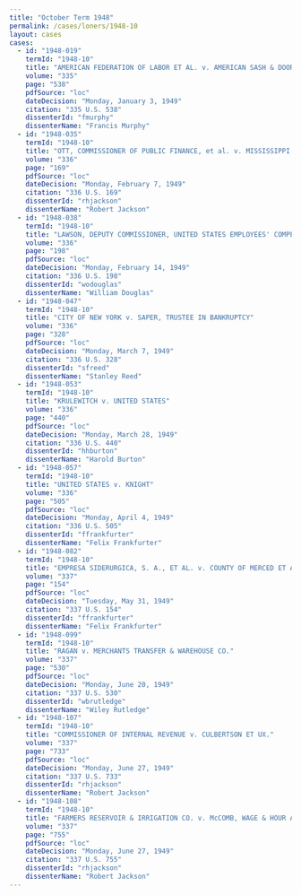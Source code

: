 ```yaml
---
title: "October Term 1948"
permalink: /cases/loners/1948-10
layout: cases
cases:
  - id: "1948-019"
    termId: "1948-10"
    title: "AMERICAN FEDERATION OF LABOR ET AL. v. AMERICAN SASH & DOOR CO. ET AL."
    volume: "335"
    page: "538"
    pdfSource: "loc"
    dateDecision: "Monday, January 3, 1949"
    citation: "335 U.S. 538"
    dissenterId: "fmurphy"
    dissenterName: "Francis Murphy"
  - id: "1948-035"
    termId: "1948-10"
    title: "OTT, COMMISSIONER OF PUBLIC FINANCE, et al. v. MISSISSIPPI VALLEY BARGE LINE CO. et al."
    volume: "336"
    page: "169"
    pdfSource: "loc"
    dateDecision: "Monday, February 7, 1949"
    citation: "336 U.S. 169"
    dissenterId: "rhjackson"
    dissenterName: "Robert Jackson"
  - id: "1948-038"
    termId: "1948-10"
    title: "LAWSON, DEPUTY COMMISSIONER, UNITED STATES EMPLOYEES' COMPENSATION COMMISSION, v. SUWANNEE FRUIT & STEAMSHIP CO. ET AL."
    volume: "336"
    page: "198"
    pdfSource: "loc"
    dateDecision: "Monday, February 14, 1949"
    citation: "336 U.S. 198"
    dissenterId: "wodouglas"
    dissenterName: "William Douglas"
  - id: "1948-047"
    termId: "1948-10"
    title: "CITY OF NEW YORK v. SAPER, TRUSTEE IN BANKRUPTCY"
    volume: "336"
    page: "328"
    pdfSource: "loc"
    dateDecision: "Monday, March 7, 1949"
    citation: "336 U.S. 328"
    dissenterId: "sfreed"
    dissenterName: "Stanley Reed"
  - id: "1948-053"
    termId: "1948-10"
    title: "KRULEWITCH v. UNITED STATES"
    volume: "336"
    page: "440"
    pdfSource: "loc"
    dateDecision: "Monday, March 28, 1949"
    citation: "336 U.S. 440"
    dissenterId: "hhburton"
    dissenterName: "Harold Burton"
  - id: "1948-057"
    termId: "1948-10"
    title: "UNITED STATES v. KNIGHT"
    volume: "336"
    page: "505"
    pdfSource: "loc"
    dateDecision: "Monday, April 4, 1949"
    citation: "336 U.S. 505"
    dissenterId: "ffrankfurter"
    dissenterName: "Felix Frankfurter"
  - id: "1948-082"
    termId: "1948-10"
    title: "EMPRESA SIDERURGICA, S. A., ET AL. v. COUNTY OF MERCED ET AL."
    volume: "337"
    page: "154"
    pdfSource: "loc"
    dateDecision: "Tuesday, May 31, 1949"
    citation: "337 U.S. 154"
    dissenterId: "ffrankfurter"
    dissenterName: "Felix Frankfurter"
  - id: "1948-099"
    termId: "1948-10"
    title: "RAGAN v. MERCHANTS TRANSFER & WAREHOUSE CO."
    volume: "337"
    page: "530"
    pdfSource: "loc"
    dateDecision: "Monday, June 20, 1949"
    citation: "337 U.S. 530"
    dissenterId: "wbrutledge"
    dissenterName: "Wiley Rutledge"
  - id: "1948-107"
    termId: "1948-10"
    title: "COMMISSIONER OF INTERNAL REVENUE v. CULBERTSON ET UX."
    volume: "337"
    page: "733"
    pdfSource: "loc"
    dateDecision: "Monday, June 27, 1949"
    citation: "337 U.S. 733"
    dissenterId: "rhjackson"
    dissenterName: "Robert Jackson"
  - id: "1948-108"
    termId: "1948-10"
    title: "FARMERS RESERVOIR & IRRIGATION CO. v. McCOMB, WAGE & HOUR ADMINISTRATOR"
    volume: "337"
    page: "755"
    pdfSource: "loc"
    dateDecision: "Monday, June 27, 1949"
    citation: "337 U.S. 755"
    dissenterId: "rhjackson"
    dissenterName: "Robert Jackson"
---
```

